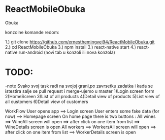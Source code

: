 # ReactMobileObuka
Obuka

konzolne komande redom:

1.) git clone https://github.com/ernesthemingvej94/ReactMobileObuka.git
2.) cd ReactMobileObuka
3.) npm install
3.) react-native start
4.) react-native run-android (novi tab u konzoli ili nova konzola)


# TODO:
-note Svako svoj task radi na svojoj grani,po zavrsetku zadatka i kada se istestira salje se pull request i merge-ujemo u master
1)Login screen form
2)HomeScreen
3)List of all products
4)Detail view of products
5)List view of all customers
6)Detail view of customers


WorkFlow
User opens app ==> Login screen
User enters some fake data (for now) ==> Homepage screen
On home page there is two buttons :
All wines ==> WineAll screen will open ==> after click on one item from list ==> WineDetails screen is open
All workers ==> WorkersAll screen will open ==> after click on one item from list ==> WorkerDetails screen is open